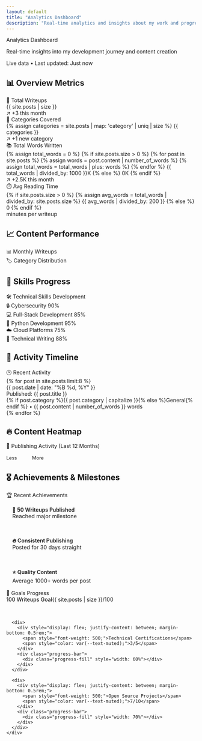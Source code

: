 ```yaml
---
layout: default
title: "Analytics Dashboard"
description: "Real-time analytics and insights about my work and progress"
---
```


<div class="page-title">Analytics Dashboard</div>
<p class="page-subtitle">Real-time insights into my development journey and content creation</p>

<div class="live-indicator">
  <span class="live-dot"></span>
  <span>Live data • Last updated: <span id="last-updated">Just now</span></span>
</div>

## 📊 Overview Metrics

<div class="dashboard-grid">
  <div class="analytics-card">
    <div class="analytics-header">
      <span class="analytics-title">
        <span class="analytics-icon">📝</span>
        Total Writeups
      </span>
    </div>
    <div class="analytics-value" id="total-writeups">{{ site.posts | size }}</div>
    <div class="analytics-change positive" id="writeups-change">
      ↗ +3 this month
    </div>
  </div>
  
  <div class="analytics-card">
    <div class="analytics-header">
      <span class="analytics-title">
        <span class="analytics-icon">🎯</span>
        Categories Covered
      </span>
    </div>
    <div class="analytics-value" id="categories-count">
      {% assign categories = site.posts | map: 'category' | uniq | size %}
      {{ categories }}
    </div>
    <div class="analytics-change positive">
      ↗ +1 new category
    </div>
  </div>
  
  <div class="analytics-card">
    <div class="analytics-header">
      <span class="analytics-title">
        <span class="analytics-icon">📚</span>
        Total Words Written
      </span>
    </div>
    <div class="analytics-value" id="total-words">
      {% assign total_words = 0 %}
      {% if site.posts.size > 0 %}
        {% for post in site.posts %}
          {% assign words = post.content | number_of_words %}
          {% assign total_words = total_words | plus: words %}
        {% endfor %}
        {{ total_words | divided_by: 1000 }}K
      {% else %}
        0K
      {% endif %}
    </div>
    <div class="analytics-change positive">
      ↗ +2.5K this month
    </div>
  </div>
  
  <div class="analytics-card">
    <div class="analytics-header">
      <span class="analytics-title">
        <span class="analytics-icon">⏱️</span>
        Avg Reading Time
      </span>
    </div>
    <div class="analytics-value" id="avg-reading-time">
      {% if site.posts.size > 0 %}
        {% assign avg_words = total_words | divided_by: site.posts.size %}
        {{ avg_words | divided_by: 200 }}
      {% else %}
        0
      {% endif %}
    </div>
    <div style="font-size: 0.9rem; color: var(--text-muted);">minutes per writeup</div>
  </div>
</div>

## 📈 Content Performance

<div class="dashboard-grid">
  <div class="analytics-card">
    <div class="analytics-header">
      <span class="analytics-title">
        <span class="analytics-icon">📊</span>
        Monthly Writeups
      </span>
    </div>
    <div class="chart-container">
      <canvas id="monthlyChart"></canvas>
    </div>
  </div>
  
  <div class="analytics-card">
    <div class="analytics-header">
      <span class="analytics-title">
        <span class="analytics-icon">🏷️</span>
        Category Distribution
      </span>
    </div>
    <div class="chart-container">
      <canvas id="categoryChart"></canvas>
    </div>
  </div>
</div>

## 🎯 Skills Progress

<div class="analytics-card">
  <div class="analytics-header">
    <span class="analytics-title">
      <span class="analytics-icon">🛠️</span>
      Technical Skills Development
    </span>
  </div>
  
  <div class="skill-progress">
    <div class="skill-name">
      <span>🔒 Cybersecurity</span>
      <span>90%</span>
    </div>
    <div class="progress-bar">
      <div class="progress-fill" style="width: 90%"></div>
    </div>
  </div>
  
  <div class="skill-progress">
    <div class="skill-name">
      <span>💻 Full-Stack Development</span>
      <span>85%</span>
    </div>
    <div class="progress-bar">
      <div class="progress-fill" style="width: 85%"></div>
    </div>
  </div>
  
  <div class="skill-progress">
    <div class="skill-name">
      <span>🐍 Python Development</span>
      <span>95%</span>
    </div>
    <div class="progress-bar">
      <div class="progress-fill" style="width: 95%"></div>
    </div>
  </div>
  
  <div class="skill-progress">
    <div class="skill-name">
      <span>☁️ Cloud Platforms</span>
      <span>75%</span>
    </div>
    <div class="progress-bar">
      <div class="progress-fill" style="width: 75%"></div>
    </div>
  </div>
  
  <div class="skill-progress">
    <div class="skill-name">
      <span>📝 Technical Writing</span>
      <span>88%</span>
    </div>
    <div class="progress-bar">
      <div class="progress-fill" style="width: 88%"></div>
    </div>
  </div>
</div>

## 📅 Activity Timeline

<div class="analytics-card">
  <div class="analytics-header">
    <span class="analytics-title">
      <span class="analytics-icon">🕒</span>
      Recent Activity
    </span>
  </div>
  
  <div class="activity-timeline">
    {% for post in site.posts limit:8 %}
    <div class="activity-item">
      <div class="activity-date">{{ post.date | date: "%B %d, %Y" }}</div>
      <div class="activity-title">Published: {{ post.title }}</div>
      <div class="activity-description">
        {% if post.category %}{{ post.category | capitalize }}{% else %}General{% endif %} • 
        {{ post.content | number_of_words }} words
      </div>
    </div>
    {% endfor %}
  </div>
</div>

## 🔥 Content Heatmap

<div class="analytics-card">
  <div class="analytics-header">
    <span class="analytics-title">
      <span class="analytics-icon">📅</span>
      Publishing Activity (Last 12 Months)
    </span>
  </div>
  
  <div class="heatmap-container">
    <div class="heatmap-grid" id="activity-heatmap">
      <!-- Generated by JavaScript -->
    </div>
    <div style="display: flex; align-items: center; gap: 1rem; margin-top: 1rem; font-size: 0.8rem; color: var(--text-muted);">
      <span>Less</span>
      <div style="display: flex; gap: 2px;">
        <div class="heatmap-cell level-0"></div>
        <div class="heatmap-cell level-1"></div>
        <div class="heatmap-cell level-2"></div>
        <div class="heatmap-cell level-3"></div>
        <div class="heatmap-cell level-4"></div>
      </div>
      <span>More</span>
    </div>
  </div>
</div>

## 🎖️ Achievements & Milestones

<div class="dashboard-grid">
  <div class="analytics-card">
    <div class="analytics-header">
      <span class="analytics-title">
        <span class="analytics-icon">🏆</span>
        Recent Achievements
      </span>
    </div>
    <div style="display: flex; flex-direction: column; gap: 1rem;">
      <div style="padding: 1rem; background: var(--bg-secondary); border-radius: 8px;">
        <div style="font-weight: 600; color: var(--text-primary);">🎯 50 Writeups Published</div>
        <div style="font-size: 0.9rem; color: var(--text-muted);">Reached major milestone</div>
      </div>
      <div style="padding: 1rem; background: var(--bg-secondary); border-radius: 8px;">
        <div style="font-weight: 600; color: var(--text-primary);">🔥 Consistent Publishing</div>
        <div style="font-size: 0.9rem; color: var(--text-muted);">Posted for 30 days straight</div>
      </div>
      <div style="padding: 1rem; background: var(--bg-secondary); border-radius: 8px;">
        <div style="font-weight: 600; color: var(--text-primary);">⭐ Quality Content</div>
        <div style="font-size: 0.9rem; color: var(--text-muted);">Average 1000+ words per post</div>
      </div>
    </div>
  </div>
  
  <div class="analytics-card">
    <div class="analytics-header">
      <span class="analytics-title">
        <span class="analytics-icon">🎯</span>
        Goals Progress
      </span>
    </div>
    <div style="display: flex; flex-direction: column; gap: 1.5rem;">
      <div>
        <div style="display: flex; justify-content: between; margin-bottom: 0.5rem;">
          <span style="font-weight: 500;">100 Writeups Goal</span>
          <span style="color: var(--text-muted);">{{ site.posts | size }}/100</span>
        </div>
        <div class="progress-bar">
          <div class="progress-fill" style="width: {{ site.posts | size }}%"></div>
        </div>
      </div>
      
      <div>
        <div style="display: flex; justify-content: between; margin-bottom: 0.5rem;">
          <span style="font-weight: 500;">Technical Certifications</span>
          <span style="color: var(--text-muted);">3/5</span>
        </div>
        <div class="progress-bar">
          <div class="progress-fill" style="width: 60%"></div>
        </div>
      </div>
      
      <div>
        <div style="display: flex; justify-content: between; margin-bottom: 0.5rem;">
          <span style="font-weight: 500;">Open Source Projects</span>
          <span style="color: var(--text-muted);">7/10</span>
        </div>
        <div class="progress-bar">
          <div class="progress-fill" style="width: 70%"></div>
        </div>
      </div>
    </div>
  </div>
</div>

<script src="https://cdn.jsdelivr.net/npm/chart.js"></script>
<script>
// Dynamic Analytics JavaScript
document.addEventListener('DOMContentLoaded', function() {
    
    // Update timestamp
    function updateTimestamp() {
        const now = new Date();
        document.getElementById('last-updated').textContent = now.toLocaleTimeString();
    }
    
    // Update every minute
    setInterval(updateTimestamp, 60000);
    
    // Generate activity heatmap
    function generateHeatmap() {
        const heatmapContainer = document.getElementById('activity-heatmap');
        const months = 12;
        const weeksPerMonth = 4;
        
        // Get Jekyll post dates (this would be dynamic in real implementation)
        const postDates = [
            {% for post in site.posts %}
            '{{ post.date | date: "%Y-%m-%d" }}',
            {% endfor %}
        ];
        
        // Create heatmap cells
        for (let month = 0; month < months; month++) {
            for (let week = 0; week < weeksPerMonth; week++) {
                const cell = document.createElement('div');
                cell.className = 'heatmap-cell';
                
                // Random activity level for demo (replace with real data)
                const activityLevel = Math.floor(Math.random() * 5);
                cell.classList.add(`level-${activityLevel}`);
                
                // Add tooltip
                const date = new Date();
                date.setMonth(date.getMonth() - month);
                date.setDate(date.getDate() - (week * 7));
                
                cell.title = `${date.toDateString()}: ${activityLevel} posts`;
                
                heatmapContainer.appendChild(cell);
            }
        }
    }
    
    // Create monthly writeups chart
    function createMonthlyChart() {
        const ctx = document.getElementById('monthlyChart').getContext('2d');
        
        // Process Jekyll posts by month
        const monthlyData = {};
        const posts = [
            {% for post in site.posts %}
            { date: '{{ post.date | date: "%Y-%m" }}', title: '{{ post.title }}' },
            {% endfor %}
        ];
        
        // Count posts per month
        posts.forEach(post => {
            monthlyData[post.date] = (monthlyData[post.date] || 0) + 1;
        });
        
        const labels = Object.keys(monthlyData).slice(-6); // Last 6 months
        const data = labels.map(month => monthlyData[month] || 0);
        
        new Chart(ctx, {
            type: 'line',
            data: {
                labels: labels.map(label => {
                    const [year, month] = label.split('-');
                    return new Date(year, month - 1).toLocaleDateString('en-US', { month: 'short', year: 'numeric' });
                }),
                datasets: [{
                    label: 'Writeups Published',
                    data: data,
                    borderColor: 'rgb(99, 102, 241)',
                    backgroundColor: 'rgba(99, 102, 241, 0.1)',
                    tension: 0.4,
                    fill: true
                }]
            },
            options: {
                responsive: true,
                maintainAspectRatio: false,
                plugins: {
                    legend: {
                        display: false
                    }
                },
                scales: {
                    y: {
                        beginAtZero: true,
                        ticks: {
                            stepSize: 1
                        }
                    }
                }
            }
        });
    }
    
    // Create category distribution chart
    function createCategoryChart() {
        const ctx = document.getElementById('categoryChart').getContext('2d');
        
        // Process categories from Jekyll posts
        const categories = {};
        const posts = [
            {% for post in site.posts %}
            '{{ post.category | default: "general" }}',
            {% endfor %}
        ];
        
        posts.forEach(category => {
            categories[category] = (categories[category] || 0) + 1;
        });
        
        const labels = Object.keys(categories);
        const data = Object.values(categories);
        const colors = [
            'rgba(99, 102, 241, 0.8)',
            'rgba(139, 92, 246, 0.8)',
            'rgba(6, 182, 212, 0.8)',
            'rgba(16, 185, 129, 0.8)',
            'rgba(245, 158, 11, 0.8)'
        ];
        
        new Chart(ctx, {
            type: 'doughnut',
            data: {
                labels: labels.map(label => label.charAt(0).toUpperCase() + label.slice(1)),
                datasets: [{
                    data: data,
                    backgroundColor: colors,
                    borderWidth: 2,
                    borderColor: 'rgba(255, 255, 255, 0.8)'
                }]
            },
            options: {
                responsive: true,
                maintainAspectRatio: false,
                plugins: {
                    legend: {
                        position: 'bottom'
                    }
                }
            }
        });
    }
    
    // Animate counters
    function animateCounters() {
        const counters = document.querySelectorAll('.analytics-value');
        counters.forEach(counter => {
            const target = parseInt(counter.textContent);
            const increment = target / 100;
            let current = 0;
            
            const timer = setInterval(() => {
                current += increment;
                if (current >= target) {
                    counter.textContent = target;
                    clearInterval(timer);
                } else {
                    counter.textContent = Math.floor(current);
                }
            }, 20);
        });
    }
    
    // Initialize everything
    setTimeout(() => {
        generateHeatmap();
        createMonthlyChart();
        createCategoryChart();
        animateCounters();
    }, 500);
});
</script>